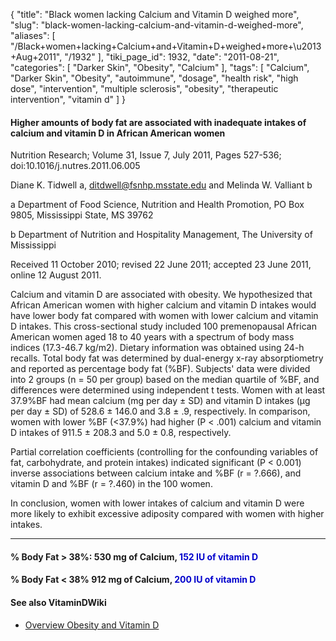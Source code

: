 {
    "title": "Black women lacking Calcium and Vitamin D weighed more",
    "slug": "black-women-lacking-calcium-and-vitamin-d-weighed-more",
    "aliases": [
        "/Black+women+lacking+Calcium+and+Vitamin+D+weighed+more+\u2013+Aug+2011",
        "/1932"
    ],
    "tiki_page_id": 1932,
    "date": "2011-08-21",
    "categories": [
        "Darker Skin",
        "Obesity",
        "Calcium"
    ],
    "tags": [
        "Calcium",
        "Darker Skin",
        "Obesity",
        "autoimmune",
        "dosage",
        "health risk",
        "high dose",
        "intervention",
        "multiple sclerosis",
        "obesity",
        "therapeutic intervention",
        "vitamin d"
    ]
}


#### Higher amounts of body fat are associated with inadequate intakes of calcium and vitamin D in African American women

Nutrition Research; Volume 31, Issue 7, July 2011, Pages 527-536; doi:10.1016/j.nutres.2011.06.005 

Diane K. Tidwell a, ditdwell@fsnhp.msstate.edu and Melinda W. Valliant b

a Department of Food Science, Nutrition and Health Promotion, PO Box 9805, Mississippi State, MS 39762

b Department of Nutrition and Hospitality Management, The University of Mississippi

Received 11 October 2010; revised 22 June 2011; accepted 23 June 2011, online 12 August 2011.

Calcium and vitamin D are associated with obesity. We hypothesized that African American women with higher calcium and vitamin D intakes would have lower body fat compared with women with lower calcium and vitamin D intakes. This cross-sectional study included 100 premenopausal African American women aged 18 to 40 years with a spectrum of body mass indices (17.3-46.7 kg/m2). Dietary information was obtained using 24-h recalls. Total body fat was determined by dual-energy x-ray absorptiometry and reported as percentage body fat (%BF). Subjects' data were divided into 2 groups (n = 50 per group) based on the median quartile of %BF, and differences were determined using independent t tests. Women with at least 37.9%BF had mean calcium (mg per day ± SD) and vitamin D intakes (µg per day ± SD) of 528.6 ± 146.0 and 3.8 ± .9, respectively. In comparison, women with lower %BF (<37.9%) had higher (P < .001) calcium and vitamin D intakes of 911.5 ± 208.3 and 5.0 ± 0.8, respectively. 

Partial correlation coefficients (controlling for the confounding variables of fat, carbohydrate, and protein intakes) indicated significant (P < 0.001) inverse associations between calcium intake and %BF (r = ?.666), and vitamin D and %BF (r = ?.460) in the 100 women.

In conclusion, women with lower intakes of calcium and vitamin D were more likely to exhibit excessive adiposity compared with women with higher intakes.

---

#### % Body Fat > 38%:  530 mg of Calcium,  **<span style="color:#00C;">152 IU of vitamin D</span>** 

#### % Body Fat < 38%   912 mg of Calcium,  **<span style="color:#00C;">200 IU of vitamin D</span>** 

#### See also VitaminDWiki

* [Overview Obesity and Vitamin D](/posts/overview-obesity-and-vitamin-d)